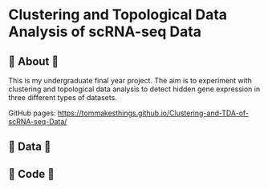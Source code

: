 # **Clustering and Topological Data Analysis of scRNA-seq Data**
##  🧬 About 🧬
This is my undergraduate final year project. The aim is to experiment with clustering and topological data analysis to detect hidden gene expression in three different types of datasets.

GitHub pages: https://tommakesthings.github.io/Clustering-and-TDA-of-scRNA-seq-Data/

##  🧬 Data 🧬

##  🧬 Code 🧬
